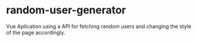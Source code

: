 # random-user-generator

Vue Aplication using a API for fetching random users and changing the style of the page accordingly.
